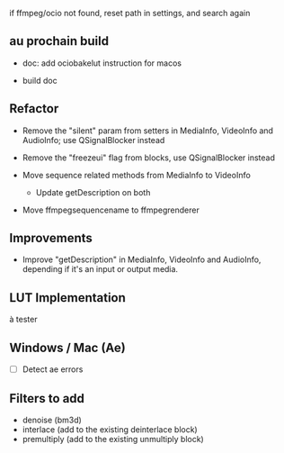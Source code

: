 if ffmpeg/ocio not found, reset path in settings, and search again

## au prochain build

- doc: add ociobakelut instruction for macos

- build doc

## Refactor

- Remove the "silent" param from setters in MediaInfo, VideoInfo and AudioInfo; use QSignalBlocker instead

- Remove the "freezeui" flag from blocks, use QSignalBlocker instead

- Move sequence related methods from MediaInfo to VideoInfo
    - Update getDescription on both

- Move ffmpegsequencename to ffmpegrenderer

## Improvements

- Improve "getDescription" in MediaInfo, VideoInfo and AudioInfo, depending if it's an input or output media.

## LUT Implementation

à tester

## Windows / Mac (Ae)

- [ ] Detect ae errors

## Filters to add

- denoise (bm3d)
- interlace (add to the existing deinterlace block)
- premultiply (add to the existing unmultiply block)
